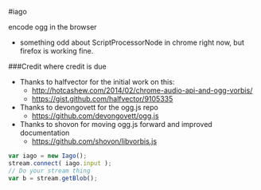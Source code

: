 #iago

encode ogg in the browser

- something odd about ScriptProcessorNode in chrome right now, but firefox is working fine.

###Credit where credit is due

- Thanks to halfvector for the initial work on this:
  - http://hotcashew.com/2014/02/chrome-audio-api-and-ogg-vorbis/
  - https://gist.github.com/halfvector/9105335
- Thanks to devongovett for the ogg.js repo
  - https://github.com/devongovett/ogg.js
- Thanks to shovon for moving ogg.js forward and improved documentation
  - https://github.com/shovon/libvorbis.js

```javascript
var iago = new Iago();
stream.connect( iago.input );
// Do your stream thing
var b = stream.getBlob();

```
